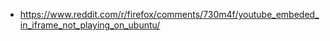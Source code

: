 - https://www.reddit.com/r/firefox/comments/730m4f/youtube_embeded_in_iframe_not_playing_on_ubuntu/
